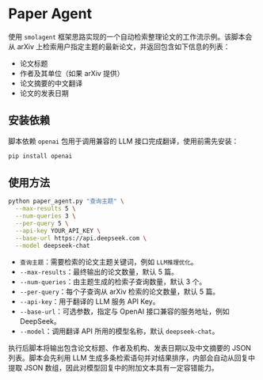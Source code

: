 # Paper Agent

使用 `smolagent` 框架思路实现的一个自动检索整理论文的工作流示例。该脚本会从 arXiv 上检索用户指定主题的最新论文，并返回包含如下信息的列表：

- 论文标题
- 作者及其单位（如果 arXiv 提供）
- 论文摘要的中文翻译
- 论文的发表日期

## 安装依赖

脚本依赖 `openai` 包用于调用兼容的 LLM 接口完成翻译，使用前需先安装：

```bash
pip install openai
```

## 使用方法

```bash
python paper_agent.py "查询主题" \
  --max-results 5 \
  --num-queries 3 \
  --per-query 5 \
  --api-key YOUR_API_KEY \
  --base-url https://api.deepseek.com \
  --model deepseek-chat
```

- `查询主题`：需要检索的论文主题关键词，例如 `LLM推理优化`。
- `--max-results`：最终输出的论文数量，默认 5 篇。
- `--num-queries`：由主题生成的检索子查询数量，默认 3 个。
- `--per-query`：每个子查询从 arXiv 检索的论文数量，默认 5 篇。
- `--api-key`：用于翻译的 LLM 服务 API Key。
- `--base-url`：可选参数，指定与 OpenAI 接口兼容的服务地址，例如 DeepSeek。
- `--model`：调用翻译 API 所用的模型名称，默认 `deepseek-chat`。

执行后脚本将输出包含论文标题、作者及机构、发表日期以及中文摘要的 JSON 列表。脚本会先利用 LLM 生成多条检索语句并对结果排序，内部会自动从回复中提取 JSON 数组，因此对模型回复中的附加文本具有一定容错能力。
